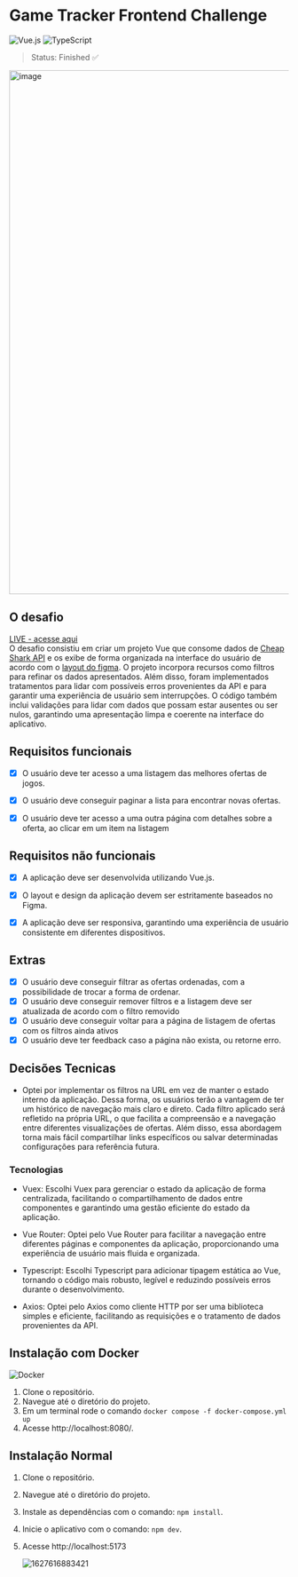 # Game Tracker Frontend Challenge

![Vue.js](https://img.shields.io/badge/Vue.js-4FC08D?style=for-the-badge&logo=vue.js&logoColor=white)
![TypeScript](https://img.shields.io/badge/typescript-%23007ACC.svg?style=for-the-badge&logo=typescript&logoColor=white)

> Status: Finished :white_check_mark:

<img width="944" alt="image" src="https://github.com/RafaelSilva-si/game-tracker-frontend-challenge/assets/77937182/518100eb-d9d9-4122-a297-108317d86cb2">


## O desafio

[LIVE - acesse aqui](https://game-tracker-frontend-challenge-jyoimja99-rafaelsilva-si.vercel.app/)
<br>
O desafio consistiu em criar um projeto Vue que consome dados de [Cheap Shark API](https://apidocs.cheapshark.com/) e os exibe de forma organizada na interface do usuário de acordo com o [layout do figma](https://www.figma.com/file/1OChnhd0T3HQdGP1TWHNbX/Game-Tracker-Prot%C3%B3tipo?node-id=0-1&t=Ogvtm7mrA87GFhry-0). O projeto incorpora recursos como filtros para refinar os dados apresentados. Além disso, foram implementados tratamentos para lidar com possíveis erros provenientes da API e para garantir uma experiência de usuário sem interrupções. O código também inclui validações para lidar com dados que possam estar ausentes ou ser nulos, garantindo uma apresentação limpa e coerente na interface do aplicativo.

## Requisitos funcionais

* [x] O usuário deve ter acesso a uma listagem das melhores ofertas de jogos.

* [x] O usuário deve conseguir paginar a lista para encontrar novas ofertas.

* [x] O usuário deve ter acesso a uma outra página com detalhes sobre a oferta, ao clicar em um item na listagem

## Requisitos não funcionais

* [x] A aplicação deve ser desenvolvida utilizando Vue.js.

* [x] O layout e design da aplicação devem ser estritamente baseados no Figma.

* [x] A aplicação deve ser responsiva, garantindo uma experiência de usuário consistente em diferentes dispositivos.

## Extras

* [x] O usuário deve conseguir filtrar as ofertas ordenadas, com a possibilidade de trocar a forma de ordenar.
* [x] O usuário deve conseguir remover filtros e a listagem deve ser atualizada de acordo com o filtro removido
* [x] O usuário deve conseguir voltar para a página de listagem de ofertas com os filtros ainda ativos
* [x] O usuário deve ter feedback caso a página não exista, ou retorne erro.

## Decisões Tecnicas
   * Optei por implementar os filtros na URL em vez de manter o estado interno da aplicação. Dessa forma, os usuários terão a vantagem de ter um histórico de navegação mais claro e direto. Cada filtro aplicado será refletido na própria URL, o que facilita a compreensão e a navegação entre diferentes visualizações de ofertas. Além disso, essa abordagem torna mais fácil compartilhar links específicos ou salvar determinadas configurações para referência futura.
     
### Tecnologias
* Vuex: Escolhi Vuex para gerenciar o estado da aplicação de forma centralizada, facilitando o compartilhamento de dados entre componentes e garantindo uma gestão eficiente do estado da aplicação.
  
* Vue Router: Optei pelo Vue Router para facilitar a navegação entre diferentes páginas e componentes da aplicação, proporcionando uma experiência de usuário mais fluida e organizada.
  
* Typescript: Escolhi Typescript para adicionar tipagem estática ao Vue, tornando o código mais robusto, legível e reduzindo possíveis erros durante o desenvolvimento.
  
* Axios: Optei pelo Axios como cliente HTTP por ser uma biblioteca simples e eficiente, facilitando as requisições e o tratamento de dados provenientes da API.
  
## Instalação com Docker
![Docker](https://img.shields.io/badge/Docker-2496ED?style=for-the-badge&logo=docker&logoColor=white)
1. Clone o repositório.
2. Navegue até o diretório do projeto.
3. Em um terminal rode o comando `docker compose -f docker-compose.yml up`
4. Acesse http://localhost:8080/.

## Instalação Normal

1. Clone o repositório.
2. Navegue até o diretório do projeto.
3. Instale as dependências com o comando: `npm install`.
4. Inicie o aplicativo com o comando: `npm dev`.
5. Acesse http://localhost:5173

   ![1627616883421](https://user-images.githubusercontent.com/77937182/157932279-c8aad7d0-0778-43c0-be52-b7e175d56835.gif)
